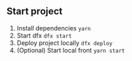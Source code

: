 ## Start project

1. Install dependencies `yarn`
1. Start dfx `dfx start`
1. Deploy project locally `dfx deploy`
1. (Optional) Start local front `yarn start`
